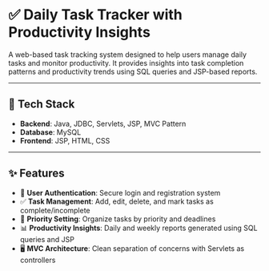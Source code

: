 # ✅ Daily Task Tracker with Productivity Insights

A web-based task tracking system designed to help users manage daily tasks and monitor productivity. It provides insights into task completion patterns and productivity trends using SQL queries and JSP-based reports.

---

## 📂 Tech Stack
- **Backend**: Java, JDBC, Servlets, JSP, MVC Pattern  
- **Database**: MySQL  
- **Frontend**: JSP, HTML, CSS  

---

## ✨ Features
- 🔐 **User Authentication**: Secure login and registration system  
- ✅ **Task Management**: Add, edit, delete, and mark tasks as complete/incomplete  
- 🎯 **Priority Setting**: Organize tasks by priority and deadlines  
- 📊 **Productivity Insights**: Daily and weekly reports generated using SQL queries and JSP  
- 🖥️ **MVC Architecture**: Clean separation of concerns with Servlets as controllers  
